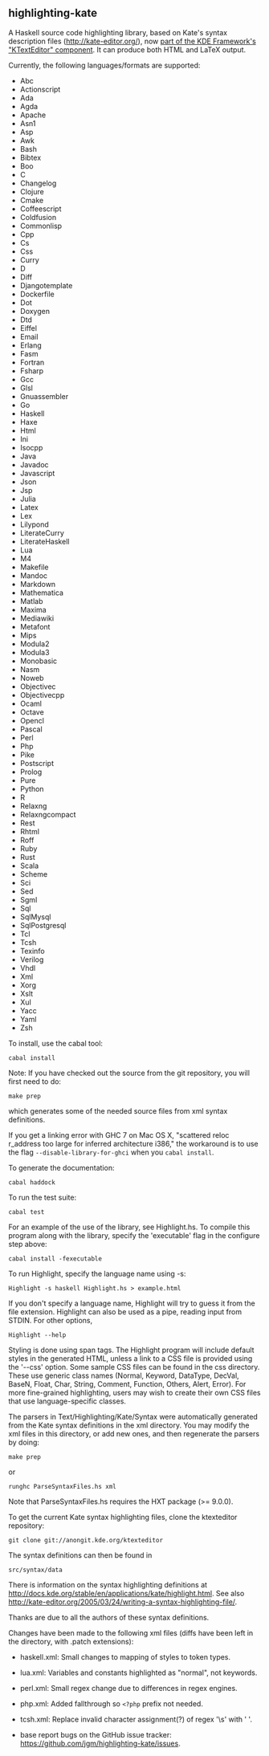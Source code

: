 highlighting-kate
-----------------

A Haskell source code highlighting library, based
on Kate's syntax description files (http://kate-editor.org/),
now [part of the KDE Framework's "KTextEditor" component](http://kate-editor.org/2013/11/11/kate-on-5-the-future-of-ktexteditor-and-kate-part/).
It can produce both HTML and LaTeX output.

Currently, the following languages/formats are supported:
- Abc
- Actionscript
- Ada
- Agda
- Apache
- Asn1
- Asp
- Awk
- Bash
- Bibtex
- Boo
- C
- Changelog
- Clojure
- Cmake
- Coffeescript
- Coldfusion
- Commonlisp
- Cpp
- Cs
- Css
- Curry
- D
- Diff
- Djangotemplate
- Dockerfile
- Dot
- Doxygen
- Dtd
- Eiffel
- Email
- Erlang
- Fasm
- Fortran
- Fsharp
- Gcc
- Glsl
- Gnuassembler
- Go
- Haskell
- Haxe
- Html
- Ini
- Isocpp
- Java
- Javadoc
- Javascript
- Json
- Jsp
- Julia
- Latex
- Lex
- Lilypond
- LiterateCurry
- LiterateHaskell
- Lua
- M4
- Makefile
- Mandoc
- Markdown
- Mathematica
- Matlab
- Maxima
- Mediawiki
- Metafont
- Mips
- Modula2
- Modula3
- Monobasic
- Nasm
- Noweb
- Objectivec
- Objectivecpp
- Ocaml
- Octave
- Opencl
- Pascal
- Perl
- Php
- Pike
- Postscript
- Prolog
- Pure
- Python
- R
- Relaxng
- Relaxngcompact
- Rest
- Rhtml
- Roff
- Ruby
- Rust
- Scala
- Scheme
- Sci
- Sed
- Sgml
- Sql
- SqlMysql
- SqlPostgresql
- Tcl
- Tcsh
- Texinfo
- Verilog
- Vhdl
- Xml
- Xorg
- Xslt
- Xul
- Yacc
- Yaml
- Zsh

To install, use the cabal tool:

    cabal install

Note:  If you have checked out the source from the git repository,
you will first need to do:

    make prep

which generates some of the needed source files from xml syntax
definitions.

If you get a linking error with GHC 7 on Mac OS X, "scattered reloc r_address
too large for inferred architecture i386," the workaround is to use the flag
`--disable-library-for-ghci` when you `cabal install`.

To generate the documentation:

    cabal haddock

To run the test suite:

    cabal test

For an example of the use of the library, see Highlight.hs.
To compile this program along with the library, specify the 'executable'
flag in the configure step above:

    cabal install -fexecutable

To run Highlight, specify the language name using -s:

    Highlight -s haskell Highlight.hs > example.html

If you don't specify a language name, Highlight will try to guess it
from the file extension.  Highlight can also be used as a pipe, reading
input from STDIN.  For other options,

    Highlight --help

Styling is done using span tags.  The Highlight program will include
default styles in the generated HTML, unless a link to a CSS file is
provided using the '--css' option. Some sample CSS files can be found
in the css directory. These use generic class names (Normal, Keyword,
DataType, DecVal, BaseN, Float, Char, String, Comment, Function, Others,
Alert, Error). For more fine-grained highlighting, users may wish to
create their own CSS files that use language-specific classes.

The parsers in Text/Highlighting/Kate/Syntax were automatically generated
from the Kate syntax definitions in the xml directory. You may modify
the xml files in this directory, or add new ones, and then regenerate
the parsers by doing:

    make prep

or

    runghc ParseSyntaxFiles.hs xml

Note that ParseSyntaxFiles.hs requires the HXT package (>= 9.0.0).

To get the current Kate syntax highlighting files, clone the ktexteditor
repository:

    git clone git://anongit.kde.org/ktexteditor

The syntax definitions can then be found in

    src/syntax/data

There is information on the syntax highlighting definitions at
<http://docs.kde.org/stable/en/applications/kate/highlight.html>.  See also
<http://kate-editor.org/2005/03/24/writing-a-syntax-highlighting-file/>.

Thanks are due to all the authors of these syntax definitions.

Changes have been made to the following xml files (diffs have
been left in the directory, with .patch extensions):

- haskell.xml: Small changes to mapping of styles to token types.
- lua.xml:  Variables and constants highlighted as "normal", not keywords.
- perl.xml:  Small regex change due to differences in regex engines.
- php.xml:  Added fallthrough so `<?php` prefix not needed.
- tcsh.xml: Replace invalid character assignment(?) of regex '\s' with ' '.

- base report bugs on the GitHub issue tracker:
<https://github.com/jgm/highlighting-kate/issues>.

